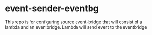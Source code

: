 # event-sender-eventbg

This repo is for configuring source event-bridge that will consist of a lambda and an eventbridge. Lambda will send event to the eventbridge
